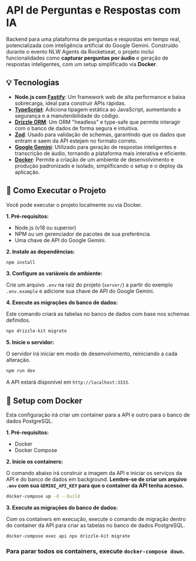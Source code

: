 # API de Perguntas e Respostas com IA

Backend para uma plataforma de perguntas e respostas em tempo real, potencializada com inteligência artificial do Google Gemini. Construído durante o evento NLW Agents da Rocketseat, o projeto inclui funcionalidades como **capturar perguntas por áudio** e geração de respostas inteligentes, com um setup simplificado via **Docker**.

## 💡 Tecnologias

- **Node.js com [Fastify](https://fastify.dev/)**: Um framework web de alta performance e baixa sobrecarga, ideal para construir APIs rápidas.
- **[TypeScript](https://www.typescriptlang.org/)**: Adiciona tipagem estática ao JavaScript, aumentando a segurança e a manutenibilidade do código.
- **[Drizzle ORM](https://orm.drizzle.team/)**: Um ORM "headless" e type-safe que permite interagir com o banco de dados de forma segura e intuitiva.
- **[Zod](https://zod.dev/)**: Usado para validação de schemas, garantindo que os dados que entram e saem da API estejam no formato correto.
- **[Google Gemini](https://ai.google.dev/gemini-api)**: Utilizado para geração de respostas inteligentes e transcrição de áudio, tornando a plataforma mais interativa e eficiente.
- **[Docker](https://www.docker.com/)**: Permite a criação de um ambiente de desenvolvimento e produção padronizado e isolado, simplificando o setup e o deploy da aplicação.

## 🚀 Como Executar o Projeto

Você pode executar o projeto localmente ou via Docker.

**1. Pré-requisitos:**
- Node.js (v18 ou superior)
- NPM ou um gerenciador de pacotes de sua preferência.
- Uma chave de API do Google Gemini.

**2. Instale as dependências:**
```bash
npm install
```

**3. Configure as variáveis de ambiente:**

Crie um arquivo `.env` na raiz do projeto (`server/`) a partir do exemplo `.env.example` e adicione sua chave de API do Google Gemini.


**4. Execute as migrações do banco de dados:**

Este comando criará as tabelas no banco de dados com base nos schemas definidos.
```bash
npx drizzle-kit migrate
```

**5. Inicie o servidor:**

O servidor irá iniciar em modo de desenvolvimento, reiniciando a cada alteração.
```bash
npm run dev
```

A API estará disponível em `http://localhost:3333`.

## 🐳 Setup com Docker

Esta configuração irá criar um container para a API e outro para o banco de dados PostgreSQL.

**1. Pré-requisitos:**
- Docker
- Docker Compose

**2. Inicie os containers:**

O comando abaixo irá construir a imagem da API e iniciar os serviços da API e do banco de dados em background. **Lembre-se de criar um arquivo `.env` com sua `GEMINI_API_KEY` para que o container da API tenha acesso.**
```bash
docker-compose up -d --build
```

**3. Execute as migrações do banco de dados:**

Com os containers em execução, execute o comando de migração dentro do container da API para criar as tabelas no banco de dados PostgreSQL.
```bash
docker-compose exec api npx drizzle-kit migrate
```

### Para parar todos os containers, execute `docker-compose down`.